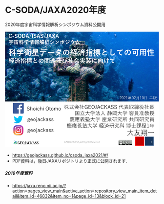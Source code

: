 # C-SODA/JAXA2020年度
2020年度宇宙科学情報解析シンポジウム資料公開用

![top_image](docs/img/pp1.png "top")

- https://geojackass.github.io/csoda_jaxa2021/#/
- PDF資料は，後日JAXAリポジトリより正式に公開されます．

##### 2019年度資料
- https://jaxa.repo.nii.ac.jp/?action=pages_view_main&active_action=repository_view_main_item_detail&item_id=46832&item_no=1&page_id=13&block_id=21